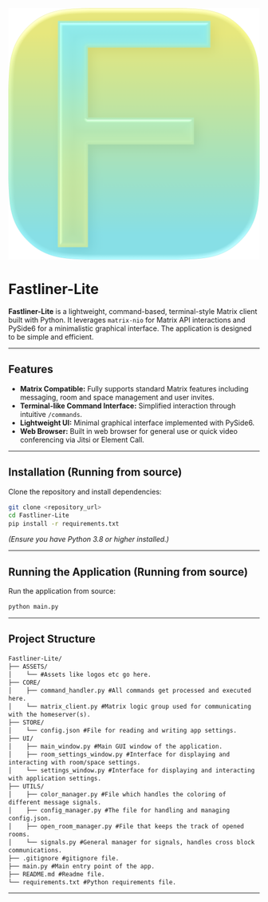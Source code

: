 ![app_logo](ASSETS/fastliner_icon_new_raw.png)

# Fastliner-Lite

**Fastliner-Lite** is a lightweight, command-based, terminal-style Matrix client built with Python. 
It leverages `matrix-nio` for Matrix API interactions and PySide6 for a minimalistic graphical interface. 
The application is designed to be simple and efficient.

---

## Features

- **Matrix Compatible:** Fully supports standard Matrix features including messaging, room and space management and user invites.
- **Terminal-like Command Interface:** Simplified interaction through intuitive `/commands`.
- **Lightweight UI:** Minimal graphical interface implemented with PySide6.
- **Web Browser:** Built in web browser for general use or quick video conferencing via Jitsi or Element Call.

---

## Installation (Running from source)

Clone the repository and install dependencies:

```bash
git clone <repository_url>
cd Fastliner-Lite
pip install -r requirements.txt
```

*(Ensure you have Python 3.8 or higher installed.)*

---

## Running the Application (Running from source)

Run the application from source:

```bash
python main.py
```

---

## Project Structure

```
Fastliner-Lite/
├── ASSETS/
│    └── #Assets like logos etc go here.
├── CORE/
│    ├── command_handler.py #All commands get processed and executed here.
│    └── matrix_client.py #Matrix logic group used for communicating with the homeserver(s).
├── STORE/
│    └── config.json #File for reading and writing app settings.
├── UI/
│    ├── main_window.py #Main GUI window of the application.
│    ├── room_settings_window.py #Interface for displaying and interacting with room/space settings.
│    └── settings_window.py #Interface for displaying and interacting with application settings.
├── UTILS/
│    ├── color_manager.py #File which handles the coloring of different message signals.
│    ├── config_manager.py #The file for handling and managing config.json.
│    ├── open_room_manager.py #File that keeps the track of opened rooms.
│    └── signals.py #General manager for signals, handles cross block communications.
├── .gitignore #gitignore file.
├── main.py #Main entry point of the app.
├── README.md #Readme file.
└── requirements.txt #Python requirements file.
```

---

